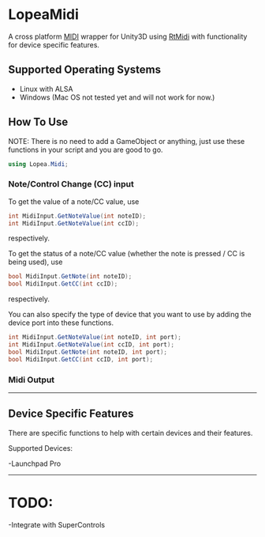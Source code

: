 # LopeaMidi
A cross platform [MIDI](https://wikipedia.org/wiki/MIDI) wrapper for Unity3D using [RtMidi](https://www.music.mcgill.ca/~gary/rtmidi/) with functionality for device specific features.

## Supported Operating Systems
  - Linux with ALSA
  - Windows
  (Mac OS not tested yet and will not work for now.)

## How To Use
NOTE: There is no need to add a GameObject or anything, just use these functions in your script and you are good to go.
```csharp
using Lopea.Midi;
```
### Note/Control Change (CC) input
To get the value of a note/CC value, use
 ```csharp
 int MidiInput.GetNoteValue(int noteID);
 int MidiInput.GetNoteValue(int ccID);
 ```
 respectively.
 
 
 
To get the status of a note/CC value (whether the note is pressed / CC is being used), use
```csharp
bool MidiInput.GetNote(int noteID);
bool MidiInput.GetCC(int ccID);
```
respectively.

You can also specify the type of device that you want to use by adding the device port into these functions.
```csharp
int MidiInput.GetNoteValue(int noteID, int port);
int MidiInput.GetNoteValue(int ccID, int port);
bool MidiInput.GetNote(int noteID, int port);
bool MidiInput.GetCC(int ccID, int port);
```
### Midi Output
---
## Device Specific Features
There are specific functions to help with certain devices and their features.

Supported Devices:

  -Launchpad Pro

---
# TODO:
  -Integrate with SuperControls

